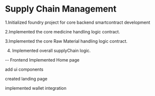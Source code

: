 # Supply Chain Management

1.Initialized foundry project for core backend smartcontract development

2.Implemented the core medicine handling logic contract.


3.Implemented the core Raw Material handling logic contract. 

4. Implemented overall supplyChain logic.


-- Frontend
Implemented Home page 

add ui components

created landing page

implemented wallet integration

